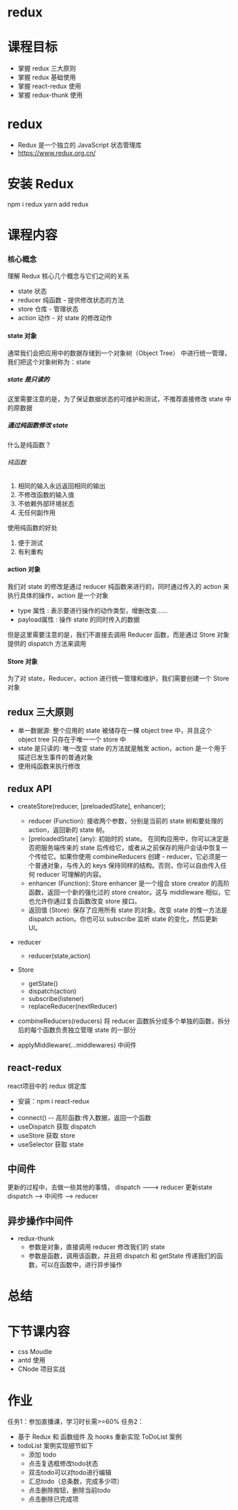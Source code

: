 # redux

# 课程目标
- 掌握 redux 三大原则
- 掌握 redux 基础使用
- 掌握 react-redux 使用
- 掌握 redux-thunk 使用  

# redux
- Redux 是一个独立的 JavaScript 状态管理库
- https://www.redux.org.cn/

# 安装 Redux
npm i redux
yarn add redux

# 课程内容

### 核心概念

理解 Redux 核心几个概念与它们之间的关系

- state 状态
- reducer 纯函数 - 提供修改状态的方法
- store 仓库 - 管理状态
- action 动作 - 对 state 的修改动作

#### state 对象

通常我们会把应用中的数据存储到一个对象树（Object Tree） 中进行统一管理，我们把这个对象树称为：state

##### state 是只读的

这里需要注意的是，为了保证数据状态的可维护和测试，不推荐直接修改 state 中的原数据

##### 通过纯函数修改 state

什么是纯函数？

###### 纯函数

1. 相同的输入永远返回相同的输出
2. 不修改函数的输入值
3. 不依赖外部环境状态
4. 无任何副作用

使用纯函数的好处

1. 便于测试
2. 有利重构

#### action 对象

我们对 state 的修改是通过 reducer 纯函数来进行的，同时通过传入的 action 来执行具体的操作，action 是一个对象

- type 属性 : 表示要进行操作的动作类型，增删改查……
- payload属性 : 操作 state 的同时传入的数据

但是这里需要注意的是，我们不直接去调用 Reducer 函数，而是通过 Store 对象提供的 dispatch 方法来调用

#### Store 对象

为了对 state，Reducer，action 进行统一管理和维护，我们需要创建一个 Store 对象

## redux 三大原则
- 单一数据源: 整个应用的 state 被储存在一棵 object tree 中，并且这个 object tree 只存在于唯一一个 store 中
- state 是只读的: 唯一改变 state 的方法就是触发 action，action 是一个用于描述已发生事件的普通对象
- 使用纯函数来执行修改


## redux API
- createStore(reducer, [preloadedState], enhancer); 
    - reducer (Function): 接收两个参数，分别是当前的 state 树和要处理的 action，返回新的 state 树。
    - [preloadedState] (any): 初始时的 state。 在同构应用中，你可以决定是否把服务端传来的 state 后传给它，或者从之前保存的用户会话中恢复一个传给它。如果你使用 combineReducers 创建 - reducer，它必须是一个普通对象，与传入的 keys 保持同样的结构。否则，你可以自由传入任何 reducer 可理解的内容。
    - enhancer (Function): Store enhancer 是一个组合 store creator 的高阶函数，返回一个新的强化过的 store creator。这与 middleware 相似，它也允许你通过复合函数改变 store 接口。
    - 返回值 (Store): 保存了应用所有 state 的对象。改变 state 的惟一方法是 dispatch action。你也可以 subscribe 监听 state 的变化，然后更新 UI。
- reducer 
    - reducer(state,action)
- Store 
    - getState()
    - dispatch(action)
    - subscribe(listener)
    - replaceReducer(nextReducer)

- combineReducers(reducers)
    将 reducer 函数拆分成多个单独的函数，拆分后的每个函数负责独立管理 state 的一部分

- applyMiddleware(...middlewares) 中间件

## react-redux 
react项目中的 redux 绑定库
- 安装：npm i react-redux
- <Provider store>
- connect() -- 高阶函数:传入数据，返回一个函数
- useDispatch 获取 dispatch
- useStore 获取 store
- useSelector 获取 state 


## 中间件
更新的过程中，去做一些其他的事情，
dispatch ---> reducer 更新state
dispatch --> 中间件 --> reducer


## 异步操作中间件
- redux-thunk
    - 参数是对象，直接调用 reducer 修改我们的 state
    - 参数是函数，调用该函数，并且把 dispatch 和 getState 传递我们的函数，可以在函数中，进行异步操作

# 总结

# 下节课内容
- css Moudle
- antd 使用
- CNode 项目实战

# 作业
任务1：参加直播课，学习时长需>=60%
任务2：
- 基于 Redux 和 函数组件 及 hooks 重新实现 ToDoList 案例 
- todoList 案例实现细节如下  
    - 添加 todo
    - 点击复选框修改todo状态
    - 双击todo可以对todo进行编辑
    - 汇总todo（总条数，完成多少项）
    - 点击删除按钮，删除当前todo
    - 点击删除已完成项
